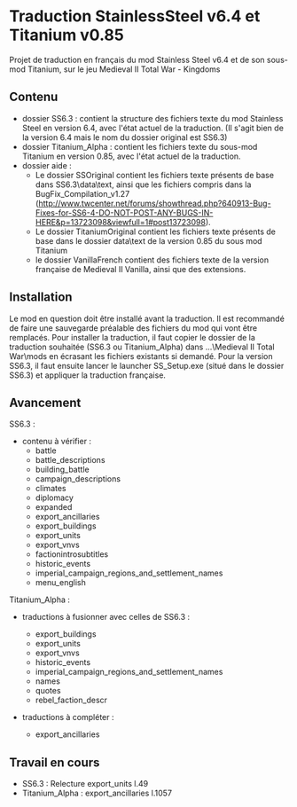 Traduction StainlessSteel v6.4 et Titanium v0.85
================================================
 
Projet de traduction en français du mod Stainless Steel v6.4 et de son sous-mod Titanium, sur le jeu Medieval II Total War - Kingdoms


Contenu
-------

- dossier SS6.3 : contient la structure des fichiers texte du mod Stainless Steel en version 6.4, avec l'état actuel de la traduction. (Il s'agit bien de la version 6.4 mais le nom du dossier original est SS6.3)
- dossier Titanium_Alpha : contient les fichiers texte du sous-mod Titanium en version 0.85, avec l'état actuel de la traduction.
- dossier aide :
    - Le dossier SSOriginal contient les fichiers texte présents de base dans SS6.3\data\text, ainsi que les fichiers compris dans la BugFix_Compilation_v1.27 (http://www.twcenter.net/forums/showthread.php?640913-Bug-Fixes-for-SS6-4-DO-NOT-POST-ANY-BUGS-IN-HERE&p=13723098&viewfull=1#post13723098).
    - Le dossier TitaniumOriginal contient les fichiers texte présents de base dans le dossier data\text de la version 0.85 du sous mod Titanium
    - le dossier VanillaFrench contient des fichiers texte de la version française de Medieval II Vanilla, ainsi que des extensions.


Installation
------------

Le mod en question doit être installé avant la traduction. Il est recommandé de faire une sauvegarde préalable des fichiers du mod qui vont être remplacés.
Pour installer la traduction, il faut copier le dossier de la traduction souhaitée (SS6.3 ou Titanium_Alpha) dans ...\Medieval II Total War\mods en écrasant les fichiers existants si demandé.
Pour la version SS6.3, il faut ensuite lancer le launcher SS_Setup.exe (situé dans le dossier SS6.3) et appliquer la traduction française.


Avancement
----------

SS6.3 :
- contenu à vérifier :
    - battle
    - battle_descriptions
    - building_battle
    - campaign_descriptions
    - climates
    - diplomacy
    - expanded
    - export_ancillaries
    - export_buildings
    - export_units
    - export_vnvs
    - factionintrosubtitles
    - historic_events
    - imperial_campaign_regions_and_settlement_names
    - menu_english

Titanium_Alpha :
- traductions à fusionner avec celles de SS6.3 :
    - export_buildings
    - export_units
    - export_vnvs
    - historic_events
    - imperial_campaign_regions_and_settlement_names
    - names
    - quotes
    - rebel_faction_descr

- traductions à compléter :
	- export_ancillaries
               

Travail en cours
----------------

- SS6.3 : Relecture export_units l.49
- Titanium_Alpha : export_ancillaries l.1057
